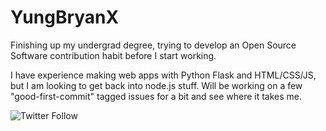 # YungBryanX

Finishing up my undergrad degree, trying to develop an Open Source Software contribution habit before I start working.

I have experience making web apps with Python Flask and HTML/CSS/JS, but I am looking to get back into node.js stuff. Will be working on a few "good-first-commit" tagged issues for a bit and see where it takes me.

![Twitter Follow](https://img.shields.io/twitter/follow/YungBryanX?label=Follow%20Me&style=social)